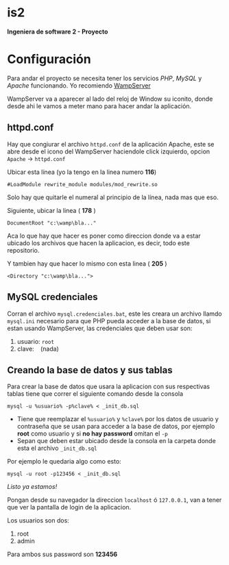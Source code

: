 is2
===
**Ingeniera de software 2 - Proyecto**

Configuración
============
Para andar el proyecto se necesita tener los servicios *PHP*, *MySQL* y *Apache* funcionando. Yo recomiendo [WampServer](http://sourceforge.net/projects/wampserver/?source=directory)

WampServer va a aparecer al lado del reloj de Window su iconito, donde desde ahi le vamos a meter mano para hacer andar la aplicación.

httpd.conf
-------------
Hay que congiurar el archivo `httpd.conf` de la aplicación Apache, este se abre desde el icono del WampServer haciendole click izquierdo, opcion `Apache` -> `httpd.conf`

Ubicar esta línea (yo la tengo en la linea numero **116**)

`#LoadModule rewrite_module modules/mod_rewrite.so`

Solo hay que quitarle el numeral al principio de la línea, nada mas que eso.

Siguiente, ubicar la linea ( **178** )

`DocumentRoot "c:\wamp\bla..."`

Aca lo que hay que hacer es poner como direccion donde va a estar ubicado los archivos que hacen la aplicacion, es decir, todo este repositorio.

Y tambien hay que hacer lo mismo con esta linea ( **205** )

`<Directory "c:\wamp\bla...">`

MySQL credenciales
-------------------------
Corran el archivo `mysql.credenciales.bat`, este les creara un archivo llamdo `mysql.ini` necesario para que PHP pueda acceder a la base de datos, si estan usando WampServer, las credenciales que deben usar son:

1. usuario: `root`
2. clave: ` ` (nada)
	
Creando la base de datos y sus tablas
------------------------------------------------
Para crear la base de datos que usara la aplicacion con sus respectivas tablas tiene que correr el siguiente comando desde la consola

`mysql -u %usuario% -p%clave% < _init_db.sql`

* Tiene que reemplazar el `%usuario%` y `%clave%` por los datos de usuario y contraseña que se usan para acceder a la base de datos, por ejemplo **root** como usuario y si **no hay password** omitan el `-p`
* Sepan que deben estar ubicado desde la consola en la carpeta donde esta el archivo `_init_db.sql`

Por ejemplo le quedaria algo como esto:

`mysql -u root -p123456 < _init_db.sql`

*Listo ya estamos!*

Pongan desde su navegador la direccion `localhost` ó `127.0.0.1`, van a tener que ver la pantalla de login de la aplicacion.

Los usuarios son dos:

1. root
2. admin
	
Para ambos sus password son **123456**
